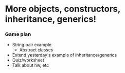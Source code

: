 # More objects, constructors, inheritance, generics!

### Game plan
  * String pair example
    * Abstract classes
  * Extend yesterday's example of inheritance/generics
  * Quiz/worksheet
  * Talk about hw, etc
